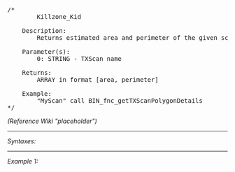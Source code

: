 <pre>/*
		Killzone_Kid

	Description:
		Returns estimated area and perimeter of the given scan polygon 

	Parameter(s):
		0: STRING - TXScan name

	Returns:
		ARRAY in format [area, perimeter]
		
	Example:
		"MyScan" call BIN_fnc_getTXScanPolygonDetails
*/</pre>

*(Reference Wiki "placeholder")*


---
*Syntaxes:*

<!-- [] call `BIN_fnc_getTXScanPolygonDetails` -->

---
*Example 1:*

<!-- 
```sqf
[] call BIN_fnc_getTXScanPolygonDetails;
``` -->